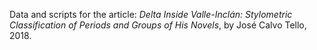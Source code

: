 Data and scripts for the article: _Delta Inside Valle-Inclán: Stylometric Classification of Periods and Groups of His Novels_, by José Calvo Tello, 2018.
